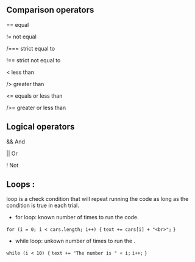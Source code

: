 ## Comparison operators

==  equal 

!=  not equal

/===  strict equal to

!==  strict not equal to

<  less than

/>  greater than

<=  equals or less than

/>=  greater or less than

## Logical operators 

&&  And

||  Or

!  Not

## Loops :

loop is a check condition that will repeat running the code as long as the condition is true in each trial. 

- for loop: known number of times to run the code.

`for (i = 0; i < cars.length; i++) {`
`text += cars[i] + "<br>";`
`}`

- while loop: unkown number of times to run the .

`while (i < 10) {`
`text += "The number is " + i;`
`i++;`
`}`


